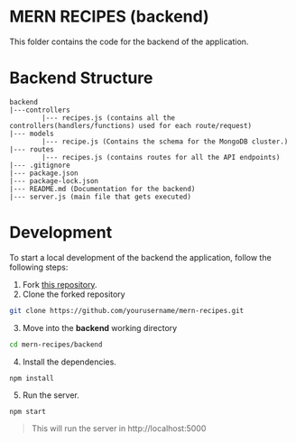 # MERN RECIPES (backend)

This folder contains the code for the backend of the application.

# Backend Structure

```
backend
|---controllers
        |--- recipes.js (contains all the controllers(handlers/functions) used for each route/request)
|--- models
        |--- recipe.js (Contains the schema for the MongoDB cluster.)
|--- routes
        |--- recipes.js (contains routes for all the API endpoints)
|--- .gitignore
|--- package.json
|--- package-lock.json
|--- README.md (Documentation for the backend)
|--- server.js (main file that gets executed)
```

# Development

To start a local development of the backend the application, follow the following steps:

1. Fork [this repository](https://github.com/ammaaraslam/mern-recipes.git).
2. Clone the forked repository
```sh
git clone https://github.com/yourusername/mern-recipes.git
```
3. Move into the **backend** working directory
```sh
cd mern-recipes/backend
```
4. Install the dependencies.
```sh
npm install
```
5. Run the server.
```
npm start
```
> This will run the server in http://localhost:5000
